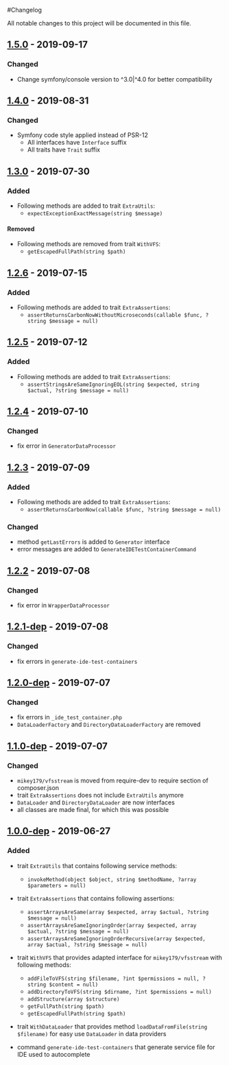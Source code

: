 #Changelog

All notable changes to this project will be documented in this file.

## [1.5.0](https://github.com/raptor-mvk/test-utils/compare/v1.4.0...v1.5.0) - 2019-09-17
### Changed
- Change symfony/console version to ^3.0|^4.0 for better compatibility

## [1.4.0](https://github.com/raptor-mvk/test-utils/compare/v1.3.0...v1.4.0) - 2019-08-31
### Changed
- Symfony code style applied instead of PSR-12
  - All interfaces have  `Interface` suffix
  - All traits have `Trait` suffix

## [1.3.0](https://github.com/raptor-mvk/test-utils/compare/v1.2.6...v1.3.0) - 2019-07-30
### Added
- Following methods are added to trait `ExtraUtils`:
  - `expectExceptionExactMessage(string $message)`
#### Removed
- Following methods are removed from trait `WithVFS`:  
  - `getEscapedFullPath(string $path)`

## [1.2.6](https://github.com/raptor-mvk/test-utils/compare/v1.2.5...v1.2.6) - 2019-07-15
### Added
- Following methods are added to trait `ExtraAssertions`:
  - `assertReturnsCarbonNowWithoutMicroseconds(callable $func, ?string $message = null)`

## [1.2.5](https://github.com/raptor-mvk/test-utils/compare/v1.2.4...v1.2.5) - 2019-07-12
### Added
- Following methods are added to trait `ExtraAssertions`:
  - `assertStringsAreSameIgnoringEOL(string $expected, string $actual, ?string $message = null)`

## [1.2.4](https://github.com/raptor-mvk/test-utils/compare/v1.2.3...v1.2.4) - 2019-07-10
### Changed

- fix error in `GeneratorDataProcessor`

## [1.2.3](https://github.com/raptor-mvk/test-utils/compare/v1.2.2...v1.2.3) - 2019-07-09
### Added
- Following methods are added to trait `ExtraAssertions`: 
  - `assertReturnsCarbonNow(callable $func, ?string $message = null)`

### Changed
- method `getLastErrors` is added to `Generator` interface
- error messages are added to `GenerateIDETestContainerCommand`

## [1.2.2](https://github.com/raptor-mvk/test-utils/compare/v1.2.1-dep...v1.2.2) - 2019-07-08
### Changed
- fix error in `WrapperDataProcessor`

## [1.2.1-dep](https://github.com/raptor-mvk/test-utils/compare/v1.2.0-dep...v1.2.1-dep) - 2019-07-08
### Changed
- fix errors in `generate-ide-test-containers`

## [1.2.0-dep](https://github.com/raptor-mvk/test-utils/compare/v1.1.0-dep...v1.2.0-dep) - 2019-07-07
### Changed
- fix errors in `_ide_test_container.php`
- `DataLoaderFactory` and `DirectoryDataLoaderFactory` are removed

## [1.1.0-dep](https://github.com/raptor-mvk/test-utils/compare/v1.0.0-dep...v1.1.0-dep) - 2019-07-07
### Changed
- `mikey179/vfsstream` is moved from require-dev to require section of composer.json
- trait `ExtraAssertions` does not include `ExtraUtils` anymore
- `DataLoader` and `DirectoryDataLoader` are now interfaces
- all classes are made final, for which this was possible

## [1.0.0-dep](https://github.com/raptor-mvk/test-utils/releases/tag/v1.0.0-dep) - 2019-06-27
### Added
- trait `ExtraUtils` that contains following service methods:  
  - `invokeMethod(object $object, string $methodName, ?array $parameters = null)`

- trait `ExtraAssertions` that contains following assertions:  
  - `assertArraysAreSame(array $expected, array $actual, ?string $message = null)`
  - `assertArraysAreSameIgnoringOrder(array $expected, array $actual, ?string $message = null)`
  - `assertArraysAreSameIgnoringOrderRecursive(array $expected, array $actual, ?string $message = null)`

- trait `WithVFS` that provides adapted interface for `mikey179/vfsstream` with following methods:  
  - `addFileToVFS(string $filename, ?int $permissions = null, ?string $content = null)`
  - `addDirectoryToVFS(string $dirname, ?int $permissions = null)`
  - `addStructure(array $structure)`
  - `getFullPath(string $path)`
  - `getEscapedFullPath(string $path)`

- trait `WithDataLoader` that provides method `loadDataFromFile(string $filename)` for easy use `DataLoader` in data
  providers

- command `generate-ide-test-containers` that generate service file for IDE used to autocomplete